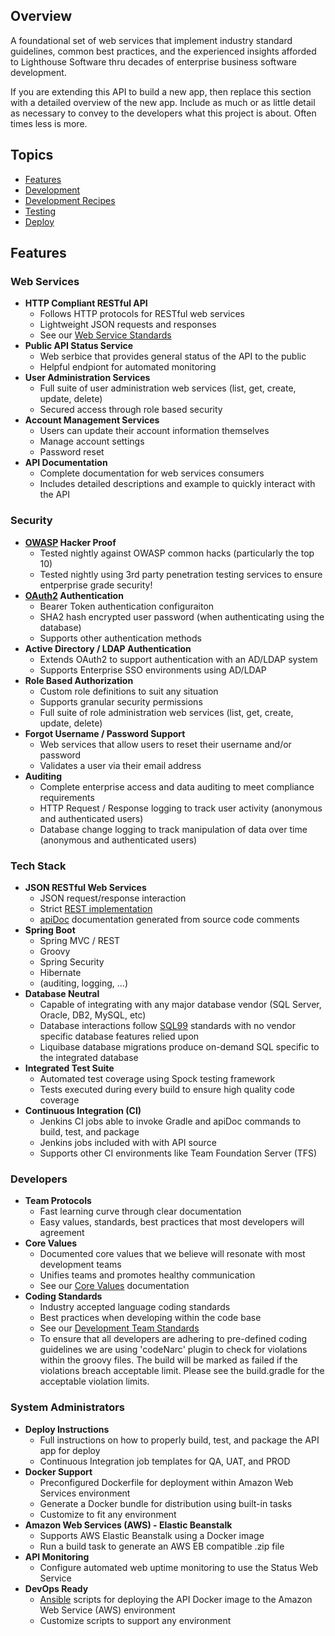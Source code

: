 ## Overview
A foundational set of web services that implement industry standard guidelines, common best practices, and the experienced insights afforded to Lighthouse Software thru decades of enterprise business software development. 

If you are extending this API to build a new app, then replace this section with a detailed overview of the new app. Include as much or as little detail as necessary to convey to the developers what this project is about. Often times less is more. 

## Topics
* [Features](#features)
* [Development](readme_docs/DEVELOPMENT.md)
* [Development Recipes](readme_docs/DEVELOPMENT-RECIPES.md)
* [Testing](readme_docs/STANDARDS-TESTING.md)
* [Deploy](readme_docs/DEPLOY.md)

## Features

### Web Services
* __HTTP Compliant RESTful API__
  - Follows HTTP protocols for RESTful web services
  - Lightweight JSON requests and responses
  - See our [Web Service Standards](readme_docs/STANDARDS-WEB-SERVICES.md)
* __Public API Status Service__
  - Web serbice that provides general status of the API to the public
  - Helpful endpiont for automated monitoring
* __User Administration Services__
  - Full suite of user administration web services (list, get, create, update, delete)
  - Secured access through role based security
* __Account Management Services__
  - Users can update their account information themselves
  - Manage account settings
  - Password reset
* __API Documentation__
  - Complete documentation for web services consumers
  - Includes detailed descriptions and example to quickly interact with the API

### Security
* __[OWASP](https://www.owasp.org/index.php/Category:OWASP_Top_Ten_Project) Hacker Proof__
  - Tested nightly against OWASP common hacks (particularly the top 10)
  - Tested nightly using 3rd party penetration testing services to ensure entperprise grade security!
* __[OAuth2](https://oauth.net/2/) Authentication__
  - Bearer Token authentication configuraiton
  - SHA2 hash encrypted user password (when authenticating using the database)
  - Supports other authentication methods
* __Active Directory / LDAP Authentication__
  - Extends OAuth2 to support authentication with an AD/LDAP system
  - Supports Enterprise SSO environments using AD/LDAP
* __Role Based Authorization__
  - Custom role definitions to suit any situation
  - Supports granular security permissions 
  - Full suite of role administration web services (list, get, create, update, delete)
* __Forgot Username / Password Support__
  - Web services that allow users to reset their username and/or password
  - Validates a user via their email address
* __Auditing__
  - Complete enterprise access and data auditing to meet compliance requirements
  - HTTP Request / Response logging to track user activity (anonymous and authenticated users)
  - Database change logging to track manipulation of data over time (anonymous and authenticated users)

### Tech Stack
* __JSON RESTful Web Services__
  - JSON request/response interaction
  - Strict [REST implementation](readme_docs/STANDARDS-WEB-SERVICES.md)
  - [apiDoc](http://apidocjs.com) documentation generated from source code comments
* __Spring Boot__
  - Spring MVC / REST
  - Groovy
  - Spring Security
  - Hibernate
  - (auditing, logging, ...)
* __Database Neutral__
  - Capable of integrating with any major database vendor (SQL Server, Oracle, DB2, MySQL, etc)
  - Database interactions follow [SQL99](https://en.wikipedia.org/wiki/SQL:1999) standards with no vendor specific database features relied upon
  - Liquibase database migrations produce on-demand SQL specific to the integrated database
* __Integrated Test Suite__
  - Automated test coverage using Spock testing framework
  - Tests executed during every build to ensure high quality code coverage
* __Continuous Integration (CI)__
  - Jenkins CI jobs able to invoke Gradle and apiDoc commands to build, test, and package
  - Jenkins jobs included with with API source
  - Supports other CI environments like Team Foundation Server (TFS)

### Developers
* __Team Protocols__
  - Fast learning curve through clear documentation
  - Easy values, standards, best practices that most developers will agreement
* __Core Values__
  - Documented core values that we believe will resonate with most development teams
  - Unifies teams and promotes healthy communication
  - See our [Core Values](readme_docs/DEVELOPMENT.md#core-values) documentation
* __Coding Standards__ 
  - Industry accepted language coding standards
  - Best practices when developing within the code base
  - See our [Development Team Standards](#development-team-standards)
  - To ensure that all developers are adhering to pre-defined coding guidelines we are using 'codeNarc' plugin to check for violations within the groovy files. The build will be marked as failed if the violations breach acceptable limit. Please see the build.gradle for the acceptable violation limits.

### System Administrators
* __Deploy Instructions__
  - Full instructions on how to properly build, test, and package the API app for deploy
  - Continuous Integration job templates for QA, UAT, and PROD
* __Docker Support__
  - Preconfigured Dockerfile for deployment within Amazon Web Services environment
  - Generate a Docker bundle for distribution using built-in tasks
  - Customize to fit any environment
* __Amazon Web Services (AWS) - Elastic Beanstalk__
  - Supports AWS Elastic Beanstalk using a Docker image
  - Run a build task to generate an AWS EB compatible .zip file
* __API Monitoring__
  - Configure automated web uptime monitoring to use the Status Web Service
* __DevOps Ready__
  - [Ansible](https://www.ansible.com) scripts for deploying the API Docker image to the Amazon Web Service (AWS) environment
  - Customize scripts to support any environment
